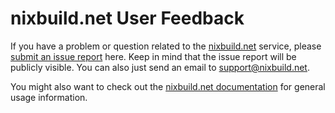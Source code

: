 # nixbuild.net User Feedback

If you have a problem or question related to the
[nixbuild.net](https://nixbuild.net) service, please [submit an issue
report](https://github.com/nixbuild/feedback/issues) here. Keep in mind that
the issue report will be publicly visible. You can also just send an email to
[support@nixbuild.net](mailto:support@nixbuild.net).

You might also want to check out the [nixbuild.net
documentation](https://docs.nixbuild.net) for general usage information.
